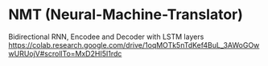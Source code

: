 # NMT (Neural-Machine-Translator)
 Bidirectional RNN, Encodee and Decoder with LSTM layers
https://colab.research.google.com/drive/1oqMOTk5nTdKef4BuL_3AWoGOwwURUojV#scrollTo=MxD2HI5I1rdc
